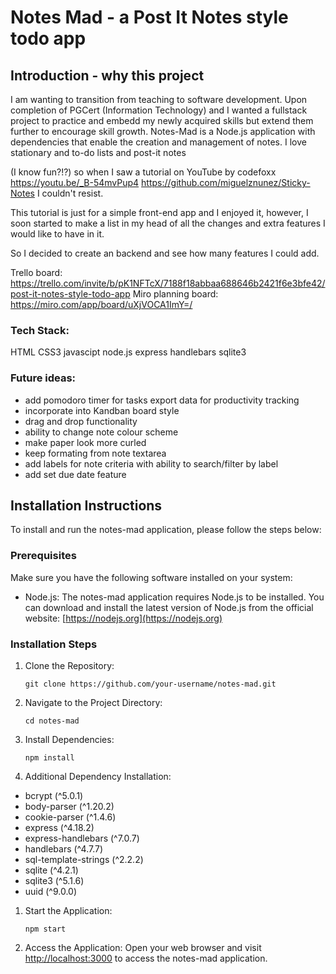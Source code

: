 # Notes Mad  - a Post It Notes style todo app

## Introduction - why this project
I am wanting to transition from teaching to software development.  Upon completion of PGCert (Information Technology) and I wanted a fullstack project to practice and embedd my newly acquired skills but extend them further to encourage skill growth.
Notes-Mad is a Node.js application with dependencies that enable the creation and management of notes.
I love stationary and to-do lists and post-it notes


 (I know fun?!?) so when I saw a tutorial on YouTube by codefoxx https://youtu.be/_B-54mvPup4  https://github.com/miguelznunez/Sticky-Notes  I couldn't resist.

This tutorial is just for a simple front-end app and I enjoyed it, however, I soon started to make a list in my head of all the changes and extra features I would like to have in it.

So I decided to create an backend and see how many features I could add.

Trello board:
https://trello.com/invite/b/pK1NFTcX/7188f18abbaa688646b2421f6e3bfe42/post-it-notes-style-todo-app
Miro planning board:
https://miro.com/app/board/uXjVOCA1ImY=/

### Tech Stack:
 HTML
 CSS3
 javascipt
 node.js
 express
 handlebars
 sqlite3
 
### Future ideas:
- add pomodoro timer for tasks export data for productivity tracking
- incorporate into Kandban board style  
- drag and drop functionality
- ability to change note colour scheme
- make paper look more curled
- keep formating from note textarea
- add labels for note criteria with ability to search/filter by label
- add set due date feature

## Installation Instructions

To install and run the notes-mad application, please follow the steps below:

### Prerequisites

Make sure you have the following software installed on your system:

- Node.js: The notes-mad application requires Node.js to be installed. You can download and install the latest version of Node.js from the official website: [https://nodejs.org](https://nodejs.org)

### Installation Steps

1. Clone the Repository:
   ```
   git clone https://github.com/your-username/notes-mad.git
   ```

2. Navigate to the Project Directory:
   ```
   cd notes-mad
   ```

3. Install Dependencies:
   ```
   npm install
   ```

4. Additional Dependency Installation:
- bcrypt (^5.0.1)
- body-parser (^1.20.2)
- cookie-parser (^1.4.6)
- express (^4.18.2)
- express-handlebars (^7.0.7)
- handlebars (^4.7.7)
- sql-template-strings (^2.2.2)
- sqlite (^4.2.1)
- sqlite3 (^5.1.6)
- uuid (^9.0.0)

1. Start the Application:
   ```
   npm start
   ```

3. Access the Application:
   Open your web browser and visit [http://localhost:3000](http://localhost:3000) to access the notes-mad application.





 

##
